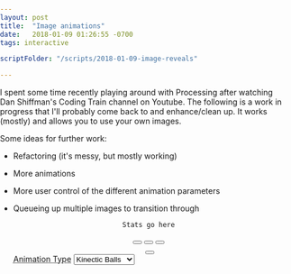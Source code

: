 ```yaml
---
layout: post
title:  "Image animations"
date:   2018-01-09 01:26:55 -0700
tags: interactive

scriptFolder: "/scripts/2018-01-09-image-reveals"

---
```


<link rel="stylesheet" href="/libraries/bootstrap-3.3.7-dist/css/bootstrap-3.3.7.min.css">
<link rel="stylesheet" href="/libraries/bootstrap-3.3.7-dist/css/bootstrap-theme-3.3.7.min.css">
<link rel="stylesheet" href="/libraries/jquery-ui-1.10.4.custom/development-bundle/themes/base/jquery-ui.css">

<script src="/libraries/p5/p5.min.js"></script>
<script src="/libraries/p5/addons/p5.dom.min.js"></script>
<script src="/libraries/p5/addons/p5.sound.min.js"></script> <!--TODO necessary?-->


<!-- Network pulls
<script src="https://cdnjs.cloudflare.com/ajax/libs/p5.js/0.5.14/p5.js"></script>
<script src="https://cdnjs.cloudflare.com/ajax/libs/p5.js/0.5.14/p5.min.js"></script>
<script src="https://cdnjs.cloudflare.com/ajax/libs/p5.js/0.5.14/addons/p5.dom.min.js"></script>
<script src="https://cdnjs.cloudflare.com/ajax/libs/p5.js/0.5.14/addons/p5.sound.min.js"></script>
-->
<script src="/libraries/jquery-3.2.1.js"></script>
<!--<script src="/libraries/jquery-1.10.2.js"></script> TODO: If not needed as req for jquery UI dump -->
<script src="/libraries/jquery-ui-1.10.4.custom/js/jquery-ui-1.10.4.custom.min.js"></script>

<script src="/libraries/bootstrap-3.3.7-dist/js/bootstrap-3.3.7.min.js"></script>
<script src="{{ page.scriptFolder }}/ctrls.js"></script>
<script src="{{ page.scriptFolder }}/imageUtils.js"></script>
<script src="{{ page.scriptFolder }}/ball.js"></script>
<script src="{{ page.scriptFolder }}/pointAnimation.js"></script>
<script src="{{ page.scriptFolder }}/colorRotationAnimation.js"></script>
<script src="{{ page.scriptFolder }}/main.js"></script>

<style>
    body {
      padding: 0;
      margin: 0;
    }

    #userProvidedImage {
      visibility: hidden;
      width: 0;
      height: 0;
      z-index: -1;
    }
	
    .centeredSubContent { /*Takes into account the fact we are in a compressed, centered "reading area". Don't want to protrude from that. */
      max-width: calc(760px - (30px * 2));
	  text-align: center;
    }

    #defaultCanvas0 {
      border: 1px solid #ede5e5;
    }
    abbr[title]{
      /* Bootstrap issue. Probably have too many conflicting libraries. We get an ugly 2x underline. Overiding */
      border-bottom: none;
    }
	label{
	  display: inline;
	}
	.todo{
	  display: none;
	}
	
</style>

I spent some time recently playing around with Processing after watching Dan Shiffman's Coding Train channel on Youtube. The following is a work in 
progress that I'll probably come back to and enhance/clean up. It works (mostly) and allows you to use your own images. 

Some ideas for further work:
* Refactoring (it's messy, but mostly working)
* More animations
* More user control of the different animation parameters
* Queueing up multiple images to transition through




  <div class="container">
    <div class="row centeredSubContent" style="margin-bottom:10px" id="statOutput">
      <code>Stats go here</code>
    </div>

    <div class='row centeredSubContent' id="canvasDiv">
    </div>

    <div class="row centeredSubContent">
      <button type="button" class="btn btn-default" onclick="ctrls.pause()" aria-label="Pause">
      <span class="glyphicon glyphicon-pause" aria-hidden="true"></span>
    </button>
      <button type="button" class="btn btn-default" onclick="ctrls.play()" aria-label="Left Align">
      <span class="glyphicon glyphicon-play" aria-hidden="true"></span>
    </button>
      <button type="button" class="btn btn-default" onclick="ctrls.clearScreen()" aria-label="Clear Screen">
      <span class="glyphicon glyphicon-trash" aria-hidden="true"></span>
    </button>
    </div>
    <!--TODO: Carousel of images to work thru -->
    <div id="imageCarousel" class="row">
	<!--
      <img src="DogPants.png" width="100" height="100" alt="">
      <img src="DogPants.png" width="100" height="100" alt="">
	  -->
    </div>

    <div class="row centeredSubContent">
      <input multiple type="file" onchange='changeImage()' id="userProvidedImage"/>
      <label for="userProvidedImage">
          <button type="button" class="btn btn-default" onclick="$(this).parent().click();" aria-label="Clear Screen">
            <span class="glyphicon glyphicon-folder-open" aria-hidden="true"></span>
          </button>
        </label>
    </div>
    <div class="row">
      <abbr title="What kind of reveal should we use?">Animation Type</abbr>
      <!-- <label for="revealTechnique">Animation Type</label> -->
      <select id="revealTechnique" name="revealTechnique" onchange="propertyUpdate(event)">
      <option value="balls" selected>Kinectic Balls</option>
      <option value="points">Points</option>
      <option value="colorRotation">Color Rotation</option>

    </select>
    </div>
    <br>
	<div id="specificConfigs" class='todo'>
		<div class='row' id="ballSpecificConfigs">
		  <div class="container">
			<div class="row">
			  <abbr class='col-xs-3' title="A smaller number will lead to a more accurate image. Higher numbers -> Grainier">Minimum Ball Size</abbr>
			  <div class='col-xs-8' id="minBallSizeSlider"></div>
			  <p class='col-xs-1' id="minBallSizeDisplay"></p>
			</div>
			<div class="row">
			  <abbr class='col-xs-3' title="How many steps should be taken prior to a split(on average)">Split %</abbr>
			  <div class='col-xs-8' id="splitChanceSlider"></div>
			  <p class='col-xs-1' id="splitChanceDisplay"></p>
			</div>
		  </div>
		</div>
		<div class='row' id="pointSpecificConfigs">
		  <abbr class='col-xs-3' title="Fewer samples -> more gradual fade in">Samples per step</abbr>
		  <div class='col-xs-8' id="numSamplesSlider"></div>
		  <p class='col-xs-1' id="numSamplesDisplay"></p>
		</div>
	</div>
    <div class='row todo'>
      <abbr class='col-xs-3' title="Each step draws in additional detail, more steps, longer processing">Total steps per image</abbr>
      <div class='col-xs-8' id="numStepsSlider"></div>
      <p class='col-xs-1' id="numStepsDisplay"></p>
    </div>
    <!--<label for="clearBetweenPics">Clear Between Pictures?</label>
      <input class="todo" type="checkbox" name="clearBetweenPics" value="false">
    -->
  </div>

  
  
<script type="text/javascript">

  function initSlider(slideId, labelId, _min, _max, path) {
    $(slideId).slider({
      range: "min",
      value: _min,
      min: _min,
      max: _max,
      slide: function(event, ui) {
        $(labelId).text(ui.value);
      },
      change:function(event,ui){
        config[path] = ui.value;
      }
    });
    $(labelId).text($(slideId).slider("value"));
  }

  $(function() { //document ready shorthand
    initSlider("#minBallSizeSlider", "#minBallSizeDisplay", 1, 20, 'minBallSize');
    initSlider("#splitChanceSlider", "#splitChanceDisplay", 0, 100, 'splitChance');
    initSlider("#numSamplesSlider", "#numSamplesDisplay", 1, 20000);
    initSlider("#numStepsSlider", "#numStepsDisplay", 1, 5000);
  });
</script>